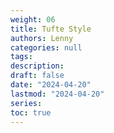 ```yaml
---
weight: 06
title: Tufte Style
authors: Lenny
categories: null
tags: 
description: 
draft: false
date: "2024-04-20"
lastmod: "2024-04-20"
series:
toc: true
---
```



<!--more-->



